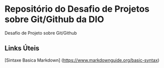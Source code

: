 # Repositório do Desafio de Projetos sobre Git/Github  da  DIO
Desafio de Projeto sobre Git/Github

## Links Úteis 
[Sintaxe Basica Markdown] (https://www.markdownguide.org/basic-syntax)

